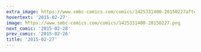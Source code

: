 ```yaml
---
extra_image: https://www.smbc-comics.com/comics/1425331400-20150227after.png
hovertext: '2015-02-27'
image: https://www.smbc-comics.com/comics/1425331400-20150227.png
next_comic: '2015-02-28'
prev_comic: '2015-02-26'
title: '2015-02-27'
---
```


